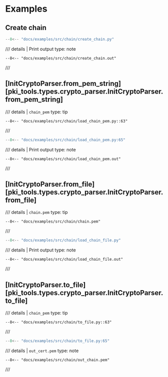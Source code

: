 # Examples

## Create chain
```python
--8<-- "docs/examples/src/chain/create_chain.py"
```

/// details | Print output
    type: note
``` 
--8<-- "docs/examples/src/chain/create_chain.out"
```
///

## [InitCryptoParser.from_pem_string][pki_tools.types.crypto_parser.InitCryptoParser.from_pem_string]

/// details | `chain_pem`
    type: tip
```
--8<-- "docs/examples/src/chain/load_chain_pem.py::63"
```
///

```python
--8<-- "docs/examples/src/chain/load_chain_pem.py:65"
```

/// details | Print output
    type: note
``` 
--8<-- "docs/examples/src/chain/load_chain_pem.out"
```
///

## [InitCryptoParser.from_file][pki_tools.types.crypto_parser.InitCryptoParser.from_file]

/// details | `chain.pem`
    type: tip
``` 
--8<-- "docs/examples/src/chain/chain.pem"
```
///

```python
--8<-- "docs/examples/src/chain/load_chain_file.py"
```

/// details | Print output
    type: note
``` 
--8<-- "docs/examples/src/chain/load_chain_file.out"
```
///

## [InitCryptoParser.to_file][pki_tools.types.crypto_parser.InitCryptoParser.to_file]

/// details | `chain_pem`
    type: tip
``` 
--8<-- "docs/examples/src/chain/to_file.py::63"
```
///

```python
--8<-- "docs/examples/src/chain/to_file.py:65"
```

/// details | `out_cert.pem`
    type: note
``` 
--8<-- "docs/examples/src/chain/out_chain.pem"
```
///
